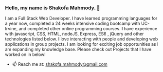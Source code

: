 ### Hello, my name is Shakofa Mahmody. 👋 

I am a Full Stack Web Developer. I have learned programming languages for a year now, completed a 24 weeks intensive coding bootcamp with UC-Irvine, and completed other online programming courses. I have experience with javascript, CSS, HTML, nodeJS, Express, ES6 , jQuery and other technologies listed below. I love interacting with people and developing web applications in group projects. I am looking for exciting job opportunities as I am expanding my knowledge base. Please check out Projects that I have worked on in below! 
- 📫 Reach me at: shakofa.mahmody@gmail.com
